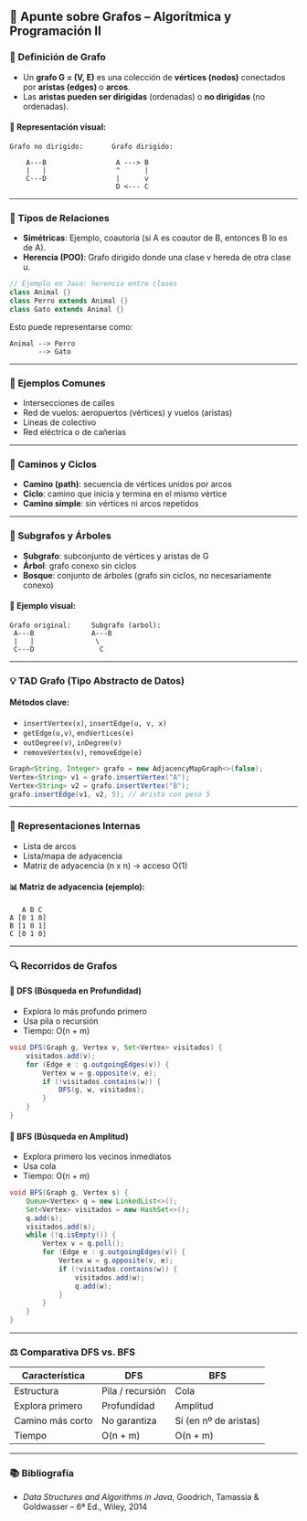 ## 📌 Apunte sobre Grafos – Algorítmica y Programación II

### 📘 Definición de Grafo

* Un **grafo G = (V, E)** es una colección de **vértices (nodos)** conectados por **aristas (edges)** o **arcos**.
* Las **aristas pueden ser dirigidas** (ordenadas) o **no dirigidas** (no ordenadas).

#### 📝 Representación visual:

```
Grafo no dirigido:       Grafo dirigido:

    A---B                 A ---> B
    |   |                 ^      |
    C---D                 |      v
                          D <--- C
```

---

### 🔄 Tipos de Relaciones

* **Simétricas**: Ejemplo, coautoría (si A es coautor de B, entonces B lo es de A).
* **Herencia (POO)**: Grafo dirigido donde una clase v hereda de otra clase u.

```java
// Ejemplo en Java: herencia entre clases
class Animal {}
class Perro extends Animal {}
class Gato extends Animal {}
```

Esto puede representarse como:

```
Animal --> Perro
       --> Gato
```

---

### 🏩 Ejemplos Comunes

* Intersecciones de calles
* Red de vuelos: aeropuertos (vértices) y vuelos (aristas)
* Líneas de colectivo
* Red eléctrica o de cañerías

---

### 🧹 Caminos y Ciclos

* **Camino (path)**: secuencia de vértices unidos por arcos
* **Ciclo**: camino que inicia y termina en el mismo vértice
* **Camino simple**: sin vértices ni arcos repetidos


---

### 📏 Subgrafos y Árboles

* **Subgrafo**: subconjunto de vértices y aristas de G
* **Árbol**: grafo conexo sin ciclos
* **Bosque**: conjunto de árboles (grafo sin ciclos, no necesariamente conexo)

#### 📃 Ejemplo visual:

```
Grafo original:     Subgrafo (arbol):
 A---B              A---B
 |   |               \
 C---D                C
```

---

### 💡 TAD Grafo (Tipo Abstracto de Datos)

#### Métodos clave:

* `insertVertex(x)`, `insertEdge(u, v, x)`
* `getEdge(u,v)`, `endVertices(e)`
* `outDegree(v)`, `inDegree(v)`
* `removeVertex(v)`, `removeEdge(e)`

```java
Graph<String, Integer> grafo = new AdjacencyMapGraph<>(false);
Vertex<String> v1 = grafo.insertVertex("A");
Vertex<String> v2 = grafo.insertVertex("B");
grafo.insertEdge(v1, v2, 5); // Arista con peso 5
```

---

### 🔹 Representaciones Internas

* Lista de arcos
* Lista/mapa de adyacencia
* Matriz de adyacencia (n x n) → acceso O(1)

#### 📊 Matriz de adyacencia (ejemplo):

```
   A B C
A [0 1 0]
B [1 0 1]
C [0 1 0]
```

---

### 🔍 Recorridos de Grafos

#### 🔎 DFS (Búsqueda en Profundidad)

* Explora lo más profundo primero
* Usa pila o recursión
* Tiempo: O(n + m)

```java
void DFS(Graph g, Vertex v, Set<Vertex> visitados) {
    visitados.add(v);
    for (Edge e : g.outgoingEdges(v)) {
        Vertex w = g.opposite(v, e);
        if (!visitados.contains(w)) {
            DFS(g, w, visitados);
        }
    }
}
```

#### 🔎 BFS (Búsqueda en Amplitud)

* Explora primero los vecinos inmediatos
* Usa cola
* Tiempo: O(n + m)

```java
void BFS(Graph g, Vertex s) {
    Queue<Vertex> q = new LinkedList<>();
    Set<Vertex> visitados = new HashSet<>();
    q.add(s);
    visitados.add(s);
    while (!q.isEmpty()) {
        Vertex v = q.poll();
        for (Edge e : g.outgoingEdges(v)) {
            Vertex w = g.opposite(v, e);
            if (!visitados.contains(w)) {
                visitados.add(w);
                q.add(w);
            }
        }
    }
}
```

---

### ⚖️ Comparativa DFS vs. BFS

| Característica   | DFS              | BFS                   |
| ---------------- | ---------------- | --------------------- |
| Estructura       | Pila / recursión | Cola                  |
| Explora primero  | Profundidad      | Amplitud              |
| Camino más corto | No garantiza     | Sí (en nº de aristas) |
| Tiempo           | O(n + m)         | O(n + m)              |

---

### 📚 Bibliografía

* *Data Structures and Algorithms in Java*, Goodrich, Tamassia & Goldwasser – 6ª Ed., Wiley, 2014


